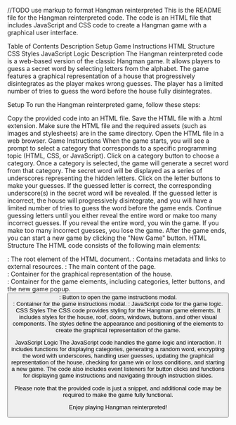 
//TODO use markup to format
Hangman reinterpreted
This is the README file for the Hangman reinterpreted code. The code is an HTML file that includes JavaScript and CSS code to create a Hangman game with a graphical user interface.

Table of Contents
Description
Setup
Game Instructions
HTML Structure
CSS Styles
JavaScript Logic
Description
The Hangman reinterpreted code is a web-based version of the classic Hangman game. It allows players to guess a secret word by selecting letters from the alphabet. The game features a graphical representation of a house that progressively disintegrates as the player makes wrong guesses. The player has a limited number of tries to guess the word before the house fully disintegrates.

Setup
To run the Hangman reinterpreted game, follow these steps:

Copy the provided code into an HTML file.
Save the HTML file with a .html extension.
Make sure the HTML file and the required assets (such as images and stylesheets) are in the same directory.
Open the HTML file in a web browser.
Game Instructions
When the game starts, you will see a prompt to select a category that corresponds to a specific programming topic (HTML, CSS, or JavaScript).
Click on a category button to choose a category.
Once a category is selected, the game will generate a secret word from that category.
The secret word will be displayed as a series of underscores representing the hidden letters.
Click on the letter buttons to make your guesses.
If the guessed letter is correct, the corresponding underscore(s) in the secret word will be revealed.
If the guessed letter is incorrect, the house will progressively disintegrate, and you will have a limited number of tries to guess the word before the game ends.
Continue guessing letters until you either reveal the entire word or make too many incorrect guesses.
If you reveal the entire word, you win the game.
If you make too many incorrect guesses, you lose the game.
After the game ends, you can start a new game by clicking the "New Game" button.
HTML Structure
The HTML code consists of the following main elements:

<html>: The root element of the HTML document.
<head>: Contains metadata and links to external resources.
<body>: The main content of the page.
<div class="drawing-container">: Container for the graphical representation of the house.
<div class="container" id="quiz-aria">: Container for the game elements, including categories, letter buttons, and the new game popup.
<button id="review-instructions-button">: Button to open the game instructions modal.
<div id="manual-container">: Container for the game instructions modal.
<script src="setup.js"></script>: JavaScript code for the game logic.
CSS Styles
The CSS code provides styling for the Hangman game elements. It includes styles for the house, roof, doors, windows, buttons, and other visual components. The styles define the appearance and positioning of the elements to create the graphical representation of the game.

JavaScript Logic
The JavaScript code handles the game logic and interaction. It includes functions for displaying categories, generating a random word, encrypting the word with underscores, handling user guesses, updating the graphical representation of the house, checking for game win or loss conditions, and starting a new game. The code also includes event listeners for button clicks and functions for displaying game instructions and navigating through instruction slides.

Please note that the provided code is just a snippet, and additional code may be required to make the game fully functional.

Enjoy playing Hangman reinterpreted!